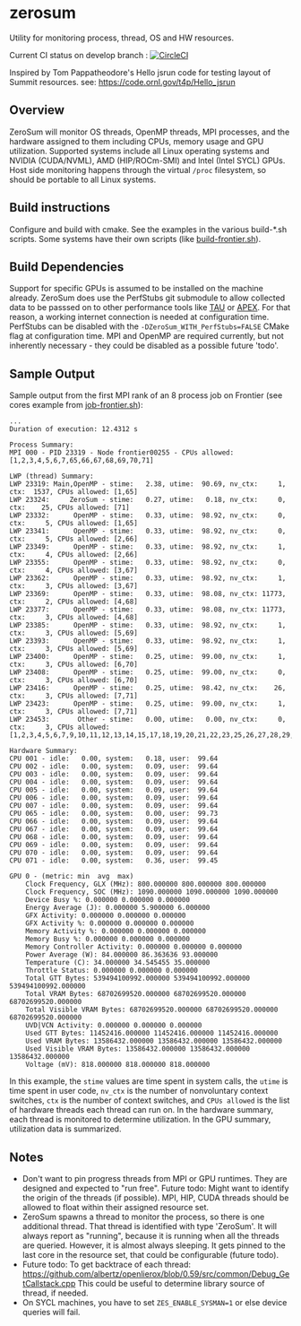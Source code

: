 # zerosum
Utility for monitoring process, thread, OS and HW resources.

Current CI status on develop branch : [![CircleCI](https://circleci.com/gh/khuck/zerosum.svg?style=svg)](https://circleci.com/gh/khuck/zerosum)

Inspired by Tom Pappatheodore's Hello jsrun code for testing layout of Summit resources.
see: https://code.ornl.gov/t4p/Hello_jsrun

## Overview

ZeroSum will monitor OS threads, OpenMP threads, MPI processes, and the hardware assigned
to them including CPUs, memory usage and GPU utilization. Supported systems include all
Linux operating systems and NVIDIA (CUDA/NVML), AMD (HIP/ROCm-SMI) and Intel (Intel SYCL) GPUs.
Host side monitoring happens through the virtual `/proc` filesystem, so should be portable
to all Linux systems.

## Build instructions

Configure and build with cmake. See the examples in the various build-\*.sh scripts.
Some systems have their own scripts (like [build-frontier.sh](scripts/build-frontier.sh)).

## Build Dependencies

Support for specific GPUs is assumed to be installed on the machine already. ZeroSum
does use the PerfStubs git submodule to allow collected data to be passsed on to other
performance tools like [TAU](https://github.com/UO-OACISS/tau2/) or
[APEX](https://github.com/UO-OACISS/apex/). For that reason, a working internet connection
is needed at configuration time. PerfStubs can be disabled with the `-DZeroSum_WITH_PerfStubs=FALSE`
CMake flag at configuration time. MPI and OpenMP are required currently, but not
inherently necessary - they could be disabled as a possible future 'todo'.

## Sample Output

Sample output from the first MPI rank of an 8 process job on Frontier (see
cores example from [job-frontier.sh](scripts/job-frontier.sh)):
```
...
Duration of execution: 12.4312 s

Process Summary:
MPI 000 - PID 23319 - Node frontier00255 - CPUs allowed: [1,2,3,4,5,6,7,65,66,67,68,69,70,71]

LWP (thread) Summary:
LWP 23319: Main,OpenMP - stime:   2.38, utime:  90.69, nv_ctx:     1, ctx:  1537, CPUs allowed: [1,65]
LWP 23324:     ZeroSum - stime:   0.27, utime:   0.18, nv_ctx:     0, ctx:    25, CPUs allowed: [71]
LWP 23332:      OpenMP - stime:   0.33, utime:  98.92, nv_ctx:     0, ctx:     5, CPUs allowed: [1,65]
LWP 23341:      OpenMP - stime:   0.33, utime:  98.92, nv_ctx:     0, ctx:     5, CPUs allowed: [2,66]
LWP 23349:      OpenMP - stime:   0.33, utime:  98.92, nv_ctx:     1, ctx:     4, CPUs allowed: [2,66]
LWP 23355:      OpenMP - stime:   0.33, utime:  98.92, nv_ctx:     0, ctx:     4, CPUs allowed: [3,67]
LWP 23362:      OpenMP - stime:   0.33, utime:  98.92, nv_ctx:     1, ctx:     3, CPUs allowed: [3,67]
LWP 23369:      OpenMP - stime:   0.33, utime:  98.08, nv_ctx: 11773, ctx:     2, CPUs allowed: [4,68]
LWP 23377:      OpenMP - stime:   0.33, utime:  98.08, nv_ctx: 11773, ctx:     3, CPUs allowed: [4,68]
LWP 23385:      OpenMP - stime:   0.33, utime:  98.92, nv_ctx:     1, ctx:     3, CPUs allowed: [5,69]
LWP 23393:      OpenMP - stime:   0.33, utime:  98.92, nv_ctx:     1, ctx:     3, CPUs allowed: [5,69]
LWP 23400:      OpenMP - stime:   0.25, utime:  99.00, nv_ctx:     1, ctx:     3, CPUs allowed: [6,70]
LWP 23408:      OpenMP - stime:   0.25, utime:  99.00, nv_ctx:     0, ctx:     3, CPUs allowed: [6,70]
LWP 23416:      OpenMP - stime:   0.25, utime:  98.42, nv_ctx:    26, ctx:     3, CPUs allowed: [7,71]
LWP 23423:      OpenMP - stime:   0.25, utime:  99.00, nv_ctx:     1, ctx:     3, CPUs allowed: [7,71]
LWP 23453:       Other - stime:   0.00, utime:   0.00, nv_ctx:     0, ctx:     3, CPUs allowed: [1,2,3,4,5,6,7,9,10,11,12,13,14,15,17,18,19,20,21,22,23,25,26,27,28,29,30,31,33,34,35,36,37,38,39,41,42,43,44,45,46,47,49,50,51,52,53,54,55,57,58,59,60,61,62,63,65,66,67,68,69,70,71,73,74,75,76,77,78,79,81,82,83,84,85,86,87,89,90,91,92,93,94,95,97,98,99,100,101,102,103,105,106,107,108,109,110,111,113,114,115,116,117,118,119,121,122,123,124,125,126,127]

Hardware Summary:
CPU 001 - idle:   0.00, system:   0.18, user:  99.64
CPU 002 - idle:   0.00, system:   0.09, user:  99.64
CPU 003 - idle:   0.00, system:   0.09, user:  99.64
CPU 004 - idle:   0.00, system:   0.09, user:  99.64
CPU 005 - idle:   0.00, system:   0.09, user:  99.64
CPU 006 - idle:   0.00, system:   0.09, user:  99.64
CPU 007 - idle:   0.00, system:   0.09, user:  99.64
CPU 065 - idle:   0.00, system:   0.00, user:  99.73
CPU 066 - idle:   0.00, system:   0.09, user:  99.64
CPU 067 - idle:   0.00, system:   0.09, user:  99.64
CPU 068 - idle:   0.00, system:   0.09, user:  99.64
CPU 069 - idle:   0.00, system:   0.09, user:  99.64
CPU 070 - idle:   0.00, system:   0.09, user:  99.64
CPU 071 - idle:   0.00, system:   0.36, user:  99.45

GPU 0 - (metric: min  avg  max)
    Clock Frequency, GLX (MHz): 800.000000 800.000000 800.000000
    Clock Frequency, SOC (MHz): 1090.000000 1090.000000 1090.000000
    Device Busy %: 0.000000 0.000000 0.000000
    Energy Average (J): 0.000000 5.900000 6.000000
    GFX Activity: 0.000000 0.000000 0.000000
    GFX Activity %: 0.000000 0.000000 0.000000
    Memory Activity %: 0.000000 0.000000 0.000000
    Memory Busy %: 0.000000 0.000000 0.000000
    Memory Controller Activity: 0.000000 0.000000 0.000000
    Power Average (W): 84.000000 86.363636 93.000000
    Temperature (C): 34.000000 34.545455 35.000000
    Throttle Status: 0.000000 0.000000 0.000000
    Total GTT Bytes: 539494100992.000000 539494100992.000000 539494100992.000000
    Total VRAM Bytes: 68702699520.000000 68702699520.000000 68702699520.000000
    Total Visible VRAM Bytes: 68702699520.000000 68702699520.000000 68702699520.000000
    UVD|VCN Activity: 0.000000 0.000000 0.000000
    Used GTT Bytes: 11452416.000000 11452416.000000 11452416.000000
    Used VRAM Bytes: 13586432.000000 13586432.000000 13586432.000000
    Used Visible VRAM Bytes: 13586432.000000 13586432.000000 13586432.000000
    Voltage (mV): 818.000000 818.000000 818.000000
```
In this example, the `stime` values are time spent in system calls, the `utime` is time spent in user code, `nv_ctx` is the number of nonvoluntary context switches, `ctx` is the number of context switches, and `CPUs allowed` is the list of hardware threads each thread can run on. In the hardware summary, each thread is monitored to determine utilization. In the GPU summary, utilization data is summarized.

## Notes

 * Don't want to pin progress threads from MPI or GPU runtimes. They are designed
   and expected to "run free".
   Future todo: Might want to identify the origin of the threads (if possible).
   MPI, HIP, CUDA threads should be allowed to float within their
   assigned resource set.
 * ZeroSum spawns a thread to monitor the process, so there is one additional
   thread. That thread is identified with type 'ZeroSum'. It will always report as
   "running", because it is running when all the threads are queried. However,
   it is almost always sleeping. It gets pinned to the last
   core in the resource set, that could be configurable (future todo).
 * Future todo: To get backtrace of each thread:
   https://github.com/albertz/openlierox/blob/0.59/src/common/Debug_GetCallstack.cpp
   This could be useful to determine library source of thread, if needed.
 * On SYCL machines, you have to set `ZES_ENABLE_SYSMAN=1` or else device queries
   will fail.


